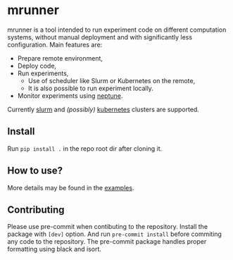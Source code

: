 # mrunner

mrunner is a tool intended to run experiment code on different
computation systems, without manual deployment and with significantly
less configuration. Main features are:

- Prepare remote environment,
- Deploy code,
- Run experiments,
  - Use of scheduler like Slurm or Kubernetes on the remote,
  - It is also possible to run experiment locally.
- Monitor experiments using [neptune](neptune.ml).

Currently [slurm](https://slurm.schedmd.com) and _(possibly)_
[kubernetes](http://kubernetes.io) clusters are supported.

## Install

Run `pip install .` in the repo root dir after cloning it.

## How to use?

More details may be found in the [examples](examples).

## Contributing
Please use pre-commit when contibuting to the repository. Install the package with `[dev]` option. And run `pre-commit install` before commiting any code to the repository. The pre-commit package handles proper formatting using black and isort.
